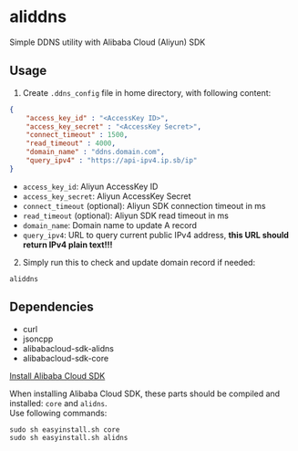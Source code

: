 # aliddns
Simple DDNS utility with Alibaba Cloud (Aliyun) SDK

## Usage
1. Create `.ddns_config` file in home directory, with following content:
```json
{
	"access_key_id" : "<AccessKey ID>",
	"access_key_secret" : "<AccessKey Secret>",
	"connect_timeout" : 1500,
	"read_timeout" : 4000,
	"domain_name" : "ddns.domain.com",
	"query_ipv4" : "https://api-ipv4.ip.sb/ip"
}
```
* `access_key_id`: Aliyun AccessKey ID
* `access_key_secret`: Aliyun AccessKey Secret
* `connect_timeout` (optional): Aliyun SDK connection timeout in ms
* `read_timeout` (optional): Aliyun SDK read timeout in ms
* `domain_name`: Domain name to update A record
* `query_ipv4`: URL to query current public IPv4 address, **this URL should return IPv4 plain text!!!**

2. Simply run this to check and update domain record if needed:
```shell
aliddns
```

## Dependencies
* curl
* jsoncpp
* alibabacloud-sdk-alidns
* alibabacloud-sdk-core

[Install Alibaba Cloud SDK](https://github.com/aliyun/aliyun-openapi-cpp-sdk/blob/master/README-CN.md)  

When installing Alibaba Cloud SDK, these parts should be compiled and installed: `core` and `alidns`.  
Use following commands:  
```shell
sudo sh easyinstall.sh core
sudo sh easyinstall.sh alidns
```

